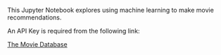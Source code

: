 This Jupyter Notebook explores using machine learning to make movie recommendations.<br />

An API Key is required from the following link:<br />

[The Movie Database](https://developer.themoviedb.org/docs/getting-started)

